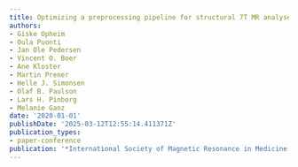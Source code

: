 ```yaml
---
title: Optimizing a preprocessing pipeline for structural 7T MR analyses in FreeSurfer
authors:
- Giske Opheim
- Oula Puonti
- Jan Ole Pedersen
- Vincent O. Boer
- Ane Kloster
- Martin Prener
- Helle J. Simonsen
- Olaf B. Paulson
- Lars H. Pinborg
- Melanie Ganz
date: '2020-01-01'
publishDate: '2025-03-12T12:55:14.411371Z'
publication_types:
- paper-conference
publication: '*International Society of Magnetic Resonance in Medicine 2020*'
---
```

